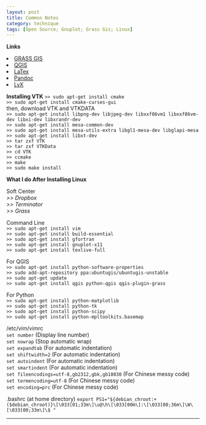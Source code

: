 ```yaml
---
layout: post
title: Common Notes
category: technique
tags: [Open Source; Gnuplot; Grass Gis; Linux]
---
```


**Links**

<li> <a href="https://grass.osgeo.org/" target="_blank">GRASS GIS</a> </li>
<li> <a href="http://www.qgis.org/en/site/" target="_blank">QGIS</a> </li>
<li> <a href="https://www.latex-project.org/" target="_blank">LaTex</a> </li>
<li> <a href="http://pandoc.org/" target="_blank">Pandoc</a> </li>
<li> <a href="https://www.lyx.org/" target="_blank">LyX</a> </li>

**Installing VTK**
`>> sudo apt-get install cmake`  
`>> sudo apt-get install cmake-curses-gui`  
then, download VTK and VTKDATA  
`>> sudo apt-get install libpng-dev libjpeg-dev libxxf86vm1 libxxf86vm-dev libxi-dev libxrandr-dev`  
`>> sudo apt-get install mesa-common-dev`  
`>> sudo apt-get install mesa-utils-extra libgl1-mesa-dev libglapi-mesa`  
`>> sudo apt-get install libxt-dev`  
`>> tar zxf VTK`  
`>> tar zxf VTKData`  
`>> cd VTK`  
`>> ccmake`  
`>> make`  
`>> sudo make install`  

**What I do After Installing Linux**

Soft Center  
*>> Dropbox*  
*>> Terminator*  
*>> Grass*  

Command Line  
`>> sudo apt-get install vim`  
`>> sudo apt-get install build-essential`  
`>> sudo apt-get install gfortran`  
`>> sudo apt-get install gnuplot-x11`   
`>> sudo apt-get install texlive-full`  

For QGIS  
`>> sudo apt-get install python-software-properties`   
`>> sudo add-apt-repository ppa:ubuntugis/ubuntugis-unstable`  
`>> sudo apt-get update`  
`>> sudo apt-get install qgis python-qgis qgis-plugin-grass`  

For Python  
`>> sudo apt-get install python-matplotlib`  
`>> sudo apt-get install python-tk`  
`>> sudo apt-get install python-scipy`  
`>> sudo apt-get install python-mpltoolkits.basemap`  

 /etc/vim/vimrc  
`set number` (Display line number)   
`set nowrap` (Stop automatic wrap)  
`set expandtab` (For automatic indentation)  
`set shiftwidth=2` (For automatic indentation)  
`set autoindent` (For automatic indentation)   
`set smartindent` (For automatic indentation)  
`set fileencodings=utf-8,gb2312,gbk,gb18030` (For Chinese messy code)  
`set termencoding=utf-8` (For Chinese messy code)    
`set encoding=prc` (For Chinese messy code)    


.bashrc (at home directory)
`export PS1="${debian_chroot:+($debian_chroot)}\[\033[01;33m\]\u@\h\[\033[00m\]:\[\033[00;36m\]\W\[\033[00;33m\]\$ "`


---
